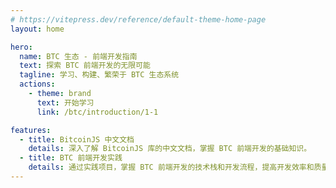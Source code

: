 ```yaml
---
# https://vitepress.dev/reference/default-theme-home-page
layout: home

hero:
  name: BTC 生态 - 前端开发指南
  text: 探索 BTC 前端开发的无限可能
  tagline: 学习、构建、繁荣于 BTC 生态系统
  actions:
    - theme: brand
      text: 开始学习
      link: /btc/introduction/1-1

features:
  - title: BitcoinJS 中文文档
    details: 深入了解 BitcoinJS 库的中文文档，掌握 BTC 前端开发的基础知识。
  - title: BTC 前端开发实践
    details: 通过实践项目，掌握 BTC 前端开发的技术栈和开发流程，提高开发效率和质量。
---
```


